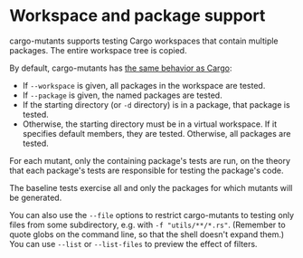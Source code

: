 # Workspace and package support

cargo-mutants supports testing Cargo workspaces that contain multiple packages. The entire workspace tree is copied.

By default, cargo-mutants has [the same behavior as Cargo](https://doc.rust-lang.org/cargo/reference/workspaces.html):

* If `--workspace` is given, all packages in the workspace are tested.
* If `--package` is given, the named packages are tested.
* If the starting directory (or `-d` directory) is in a package, that package is tested.
* Otherwise, the starting directory must be in a virtual workspace. If it specifies default members, they are tested. Otherwise, all packages are tested.

For each mutant, only the containing package's tests are run, on the theory that
each package's tests are responsible for testing the package's code.

The baseline tests exercise all and only the packages for which mutants will
be generated.

You can also use the `--file` options to restrict cargo-mutants to testing only files
from some subdirectory, e.g. with `-f "utils/**/*.rs"`. (Remember to quote globs
on the command line, so that the shell doesn't expand them.) You can use `--list` or
`--list-files` to preview the effect of filters.
